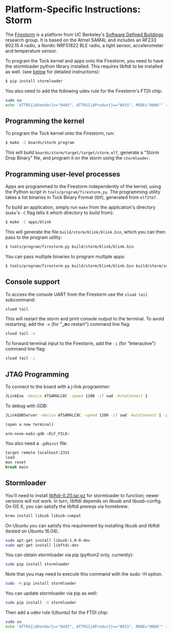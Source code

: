 Platform-Specific Instructions: Storm
=====================================

The [Firestorm](http://storm.rocks/ref/firestorm.html) is a platform from UC
Berkeley's [Software Defined Buildings](http://sdb.cs.berkeley.edu/sdb/)
research group. It is based on the Atmel SAM4L and includes an RF233 802.15.4
radio, a Nordic NRF51822 BLE radio, a light sensor, accelerometer and
temperature sensor.

To program the Tock kernel and apps onto the Firestorm, you need to have the
stormloader python library installed. This requires 
libftdi to be installed as well. (see [below](#stormloader) for detailed
instructions):

```bash
$ pip install stormloader
```

You also need to add the following udev rule for the Firestorm's FTDI chip:

```bash
sudo su
echo 'ATTRS{idVendor}=="0403", ATTRS{idProduct}=="6015", MODE="0666"' > /etc/udev/rules.d/99-storm.rules
```

## Programming the kernel

To program the Tock kernel onto the Firestorm, run:

```bash
$ make -C boards/storm program
```

This will build `boards/storm/target/target/storm.elf`, generate a "Storm Drop
Binary" file, and program it on the storm using the `stormloader`.

## Programming user-level processes

Apps are programmed to the Firestorm independently of the kernel, using the
Python script in `tools/program/firestorm.py`. The programming utility takes a
list binaries in Tock Binary Format (tbf), generated from `elf2tbf`.

To build an application, simply run `make` from the application's directory
(`make`'s `-C` flag tells it which directory to build from):

```bash
$ make -C apps/blink
```

This will generate the file `build/storm/blink/blink.bin`, which you can then
pass to the program utility:

```bash
$ tools/program/firestorm.py build/storm/blink/blink.bin
```

You can pass multiple binaries to program multiple apps:

```bash
$ tools/program/firestorm.py build/storm/blink/blink.bin build/storm/sensors/sensors.bin
```

## Console support

To access the console UART from the Firestorm use the `sload tail` subcommand:

```bash
sload tail
```

This will restart the storm and print console output to the terminal. To avoid
restarting, add the `-n` (for "**_n**o restart") command line flag:

```bash
sload tail -n
```

To forward terminal _input_ to the Firestorm, add the `-i` (for "**i**nteractive")
command line flag:

```bash
sload tail -i
```

## JTAG Programming

To connect to the board with a j-link programmer:

```bash
JLinkExe -device ATSAM4LC8C -speed 1200 -if swd -AutoConnect 1
```

To debug with GDB:

```bash
JLinkGDBServer -device ATSAM4LC8C -speed 1200 -if swd -AutoConnect 1 -port 2331

(open a new terminal)

arm-none-eabi-gdb <ELF_FILE>
```

You also need a `.gdbinit` file:

```bash
target remote localhost:2331
load
mon reset
break main
```

## Stormloader

You'll need to install
[libftdi-0.20.tar.gz](http://www.intra2net.com/en/developer/libftdi/download/libftdi-0.20.tar.gz)
for stormloader to function; newer versions will not work. In turn, libftdi
depends on libusb and libusb-config. On OS X, you can satisfy the libftdi
prereqs via homebrew:

```bash
brew install libusb libusb-compat
```

On Ubuntu you can satisfy this requirement by installing libusb and libftdi
(tested on Ubuntu 16.04).

```bash
sudo apt-get install libusb-1.0-0-dev
sudo apt-get install libftdi-dev
```

You can obtain stormloader via pip (python2 only, currently):

```bash
sudo pip install stormloader
```

Note that you may need to execute this command with the sudo -H option.

```bash
sudo -H pip install stormloader
```

You can update stormloader via pip as well:

```bash
sudo pip install -U stormloader
```

Then add a udev rule (Ubuntu) for the FTDI chip:

```bash
sudo su
echo 'ATTRS{idVendor}=="0403", ATTRS{idProduct}=="6015", MODE="0666"' > /etc/udev/rules.d/99-storm.rules
```
